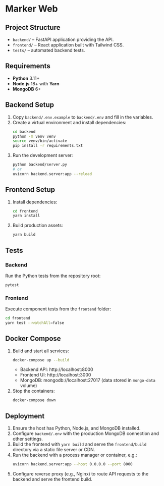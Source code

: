 # Marker Web

## Project Structure
- `backend/` – FastAPI application providing the API.
- `frontend/` – React application built with Tailwind CSS.
- `tests/` – automated backend tests.

## Requirements
- **Python** 3.11+
- **Node.js** 18+ with **Yarn**
- **MongoDB** 6+

## Backend Setup
1. Copy `backend/.env.example` to `backend/.env` and fill in the variables.
2. Create a virtual environment and install dependencies:
   ```bash
   cd backend
   python -m venv venv
   source venv/bin/activate
   pip install -r requirements.txt
   ```
3. Run the development server:
   ```bash
   python backend/server.py
   # or
   uvicorn backend.server:app --reload
   ```

## Frontend Setup
1. Install dependencies:
   ```bash
   cd frontend
   yarn install
   ```
2. Build production assets:
   ```bash
   yarn build
   ```

## Tests
### Backend
Run the Python tests from the repository root:
```bash
pytest
```

### Frontend
Execute component tests from the `frontend` folder:
```bash
cd frontend
yarn test --watchAll=false
```

## Docker Compose
1. Build and start all services:
   ```bash
   docker-compose up --build
   ```
   - Backend API: http://localhost:8000
   - Frontend UI: http://localhost:3000
   - MongoDB: mongodb://localhost:27017 (data stored in `mongo-data` volume)
2. Stop the containers:
   ```bash
   docker-compose down
   ```

## Deployment
1. Ensure the host has Python, Node.js, and MongoDB installed.
2. Configure `backend/.env` with the production MongoDB connection and other settings.
3. Build the frontend with `yarn build` and serve the `frontend/build` directory via a static file server or CDN.
4. Run the backend with a process manager or container, e.g.:
   ```bash
   uvicorn backend.server:app --host 0.0.0.0 --port 8000
   ```
5. Configure reverse proxy (e.g., Nginx) to route API requests to the backend and serve the frontend build.
